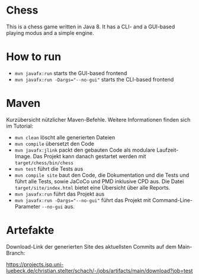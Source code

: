 # Chess

This is a chess game written in Java 8. It has a CLI- and a GUI-based playing modus and a simple engine. 


# How to run

* `mvn javafx:run` starts the GUI-based frontend
* `mvn javafx:run -Dargs="--no-gui"` starts the CLI-based frontend


# Maven

Kurzübersicht nützlicher Maven-Befehle. Weitere Informationen finden sich im Tutorial:

* `mvn clean` löscht alle generierten Dateien
* `mvn compile` übersetzt den Code
* `mvn javafx:jlink` packt den gebauten Code als modulare Laufzeit-Image. Das Projekt kann danach gestartet werden mit `target/chess/bin/chess`
* `mvn test` führt die Tests aus
* `mvn compile site` baut den Code, die Dokumentation und die Tests und führt alle Tests, sowie JaCoCo und PMD inklusive CPD aus. Die Datei `target/site/index.html` bietet eine Übersicht über alle Reports.
* `mvn javafx:run` führt das Projekt aus
* `mvn javafx:run -Dargs="--no-gui"` führt das Projekt mit Command-Line-Parameter `--no-gui` aus.


# Artefakte

Download-Link der generierten Site des aktuellsten Commits auf dem Main-Branch:

https://projects.isp.uni-luebeck.de/christian.stelter/schach/-/jobs/artifacts/main/download?job=test